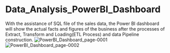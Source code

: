 # Data_Analysis_PowerBI_Dashboard
With the assistance of SQL file of the sales data, the Power BI dashboard will show the actual facts and figures of the business after the processes of Extract, Transform and Loading(ETL Process) and data Pipeline construction. 
![PowerBI_Dashboard_page-0001](https://user-images.githubusercontent.com/70774888/155896180-5d18a3f5-27a5-430d-9b8e-8f26a66590ac.jpg)
![PowerBI_Dashboard_page-0002](https://user-images.githubusercontent.com/70774888/155896187-4ec68ef5-4a72-449c-be96-9bfa58fbdf37.jpg)
